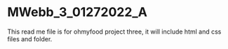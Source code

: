 # MWebb_3_01272022_A

This read me file is for ohmyfood project three, it will include html and css files and folder.
